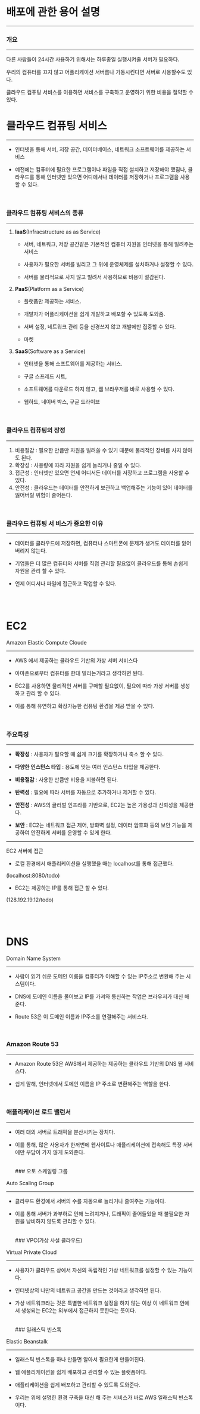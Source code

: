 <p><img alt="" src="https://velog.velcdn.com/images/isak9975/post/ccd2bd5a-fe0a-467a-b97a-d954a3f58847/image.jpg" /></p>
<h1 id="배포에-관한-용어-설명">배포에 관한 용어 설명</h1>
<hr />
<h3 id="개요">개요</h3>
<hr />
<p>다른 사람들이 24시간 사용하기 위해서는 하루종일 실행시켜줄 서버가 필요하다.</p>
<p>우리의 컴퓨터를 끄지 않고 어플리케이션 서버롬나 가동시킨다면 서버로 사용할수도 있다.</p>
<p>클라우드 컴퓨팅 서비스를 이용하면 서비스를 구축하고 운영하기 위한 비용을 절약할 수 있다.</p>
<h1 id="클라우드-컴퓨팅-서비스">클라우드 컴퓨팅 서비스</h1>
<hr />
<ul>
<li><p>인터넷을 통해 서버, 저장 공간, 데이터베이스, 네트워크 소프트웨어를 제공하는 서비스</p>
</li>
<li><p>예전에는 컴퓨터에 필요한 프로그램이나 파일을 직접 설치하고 저장해야 했짐나, 클라우드를 통해 인터넷만 있으면 어디에서나 데이터를 저장하거나 프로그램을 사용할 수 있다.</p>
<br />

</li>
</ul>
<h3 id="클라우드-컴퓨팅-서비스의-종류">클라우드 컴퓨팅 서비스의 종류</h3>
<hr />
<ol>
<li><p><strong>IaaS</strong>(Infracstructure as as Service)</p>
<ul>
<li><p>서버, 네트워크, 저장 공간같은 기본적인 컴퓨터 자원을 인터넷을 통해 빌려주는 서비스</p>
</li>
<li><p>사용자가 필요한 서버를 빌리고 그 위에 운영체제를 설치하거나 설정할 수 있다.</p>
</li>
<li><p>서버를 물리적으로 사지 않고 빌려서 사용하므로 비용이 절감된다.</p>
</li>
</ul>
</li>
<li><p><strong>PaaS</strong>(Platform as a Service)</p>
<ul>
<li><p>플랫폼만 제공하는 서비스.</p>
</li>
<li><p>개발자가 어플리케이션을 쉽게 개발하고 배포할 수 있도록 도와줌.</p>
</li>
<li><p>서버 설정, 네트워크 관리 등을 신경쓰지 않고 개발에만 집중할 수 있다.</p>
</li>
<li><p>마켓</p>
</li>
</ul>
</li>
<li><p><strong>SaaS</strong>(Software as a Service)</p>
<ul>
<li><p>인터넷을 통해 소프트웨어를 제공하는 서비스.</p>
</li>
<li><p>구글 스프레드 시트,</p>
</li>
<li><p>소프트웨어를 다운로드 하지 않고, 웹 브라우저를 바로 사용할 수 있다.</p>
</li>
<li><p>웹하드, 네이버 박스, 구글 드라이브</p>
<br />

</li>
</ul>
</li>
</ol>
<h3 id="클라우드-컴퓨팅의-장정">클라우드 컴퓨팅의 장정</h3>
<hr />
<ol>
<li>비용절감 : 필요한 만큼만 자원을 빌려쓸 수 있기 때문에 물리적인 장비를 사지 않아도 된다.</li>
<li>확장성 : 사용량에 따라 자원을 쉽게 늘리거나 줄일 수 있다.</li>
<li>접근성 : 인터넷만 있으면 언제 어디서든 데이터를 저장하고 프로그램을 사용할 수 있다.</li>
<li>안전성 : 클라우드는 데이터를 안전하게 보관하고 백업해주는 기능이 있어 데이터를 잃어버릴 위험이 줄어든다.</li>
</ol>
<br />

<h3 id="클라우드-컴퓨팅-서-비스가-중요한-이유">클라우드 컴퓨팅 서 비스가 중요한 이유</h3>
<hr />
<ul>
<li><p>데이터를 클라우드에 저장하면, 컴퓨터나 스마트폰에 문제가 생겨도 데이터를 잃어버리지 않는다.</p>
</li>
<li><p>기업들은 더 많은 컴퓨터와 서버를 직접 관리할 필요없이 클라우드를 통해 손쉽게 자원을 관리 할 수 있다.</p>
</li>
<li><p>언제 어디서나 파일에 접근하고 작업할 수 있다.</p>
</li>
</ul>
<p><br /><br /></p>
<h1 id="ec2">EC2</h1>
<p>Amazon Elastic Compute Cloude</p>
<hr />
<ul>
<li><p>AWS 에서 제공하는 클라우드 기반의 가상 서버 서비스다</p>
</li>
<li><p>아마존으로부터 컴퓨터를 한대 빌리는거라고 생각하면 된다.</p>
</li>
<li><p>EC2를 사용하면 물리적인 서버를 구매할 필요없이, 필요에 따라 가상 서버를 생성하고 관리 할 수 있다.</p>
</li>
<li><p>이를 통해 유연하고 확장가능한 컴퓨팅 환경을 제공 받을 수 있다.</p>
</li>
</ul>
<br />

<h3 id="주요특징">주요특징</h3>
<hr />
<ul>
<li><p><strong>확장성</strong> : 사용자가 필요할 때 쉽게 크기를 확장하거나 축소 할 수 있다.</p>
</li>
<li><p><strong>다양한 인스턴스 타입</strong> : 용도에 맞는 여러 인스턴스 타입을 제공한다.</p>
</li>
<li><p><strong>비용절감</strong> : 사용한 만큼만 비용을 지불하면 된다.</p>
</li>
<li><p><strong>탄력성</strong> : 필요에 따라 서버를 자동으로 추가하거나 제거할 수 있다.</p>
</li>
<li><p><strong>안전성</strong> : AWS의 글러벌 인프라를 기반으로, EC2는 높은 가용성과 신뢰성을 제공한다.</p>
</li>
<li><p><strong>보안</strong> : EC2는 네트워크 접근 제어, 방화벽 설정, 데이터 암호화 등의 보안 기능을 제공하여 안전하게 서버를 운영할 수 있게 한다.</p>
</li>
</ul>
<hr />
<p>EC2 서버에 접근</p>
<ul>
<li>로컬 환경에서 애플리케이션을 실행했을 때는 localhost를 통해 접근했다.</li>
</ul>
<p>(localhost:8080/todo)</p>
<ul>
<li>EC2는 제공하는 IP를 통해 접근 할 수 있다. </li>
</ul>
<p>(128.192.19.12/todo)</p>
<p><br /><br /></p>
<h1 id="dns">DNS</h1>
<p>Domain Name System</p>
<hr />
<ul>
<li><p>사람이 읽기 쉬운 도메인 이름을 컴퓨터가 이해할 수 있는 IP주소로 변환해 주는 시스템이다.</p>
</li>
<li><p>DNS에 도메인 이름을 물어보고 IP를 가져와 통신하는 작업은 브라우저가 대신 해준다.</p>
</li>
<li><p>Route 53은 이 도메인 이름과 IP주소를 연결해주는 서비스다.</p>
</li>
</ul>
<br />

<h3 id="amazon-route-53">Amazon Route 53</h3>
<hr />
<ul>
<li><p>Amazon Route 53은 AWS에서 제공하는 제공하는 클라우드 기반의 DNS 웹 서비스다.</p>
</li>
<li><p>쉽게 말해, 인터넷에서 도메인 이름을 IP 주소로 변환해주는 역할을 한다.</p>
<br />

</li>
</ul>
<h3 id="애플리케이션-로드-밸런서">애플리케이션 로드 밸런서</h3>
<hr />
<ul>
<li><p>여러 대의 서버로 트래픽을 분산시키는 장치다.</p>
</li>
<li><p>이를 통해, 많은 사용자가 한꺼번에 웹사이트나 애플리케이션에 접속해도 특정 서버에만 부담이 가지 않게 도와준다.</p>
<br />
### 오토 스케일링 그룹

</li>
</ul>
<p>Auto Scaling Group</p>
<hr />
<ul>
<li><p>클라우드 환경에서 서버의 수를 자동으로 늘리거나 줄여주는 기능이다.</p>
</li>
<li><p>이를 통해 서버가 과부하로 인해 느려지거나, 트래픽이 줄어들었을 때 불필요한 자원을 낭비하지 않도록 관리할 수 있다.</p>
<br />
### VPC(가상 사설 클라우드)

</li>
</ul>
<p>Virtual Private Cloud</p>
<hr />
<ul>
<li><p>사용자가 클라우드 상에서 자신의 독립적인 가상 네트워크를 설정할 수 있는 기능이다.</p>
</li>
<li><p>인터넷상의 나만의 네트워크 공간을 만드는 것이라고 생각하면 된다.</p>
</li>
<li><p>가상 네트워크라는 것은 특별한 네트워크 설정을 하지 않는 이상 이 네트워크 안에서 생성되는 EC2는 외부에서 접근하지 못한다는 뜻이다.</p>
<br />
### 일래스틱 빈스톡

</li>
</ul>
<p>Elastic Beanstalk</p>
<hr />
<ul>
<li><p>일래스틱 빈스톡을 하나 만들면 알아서 필요한게 만들어진다.</p>
</li>
<li><p>웹 애플리케이션을 쉽게 배포하고 관리할 수 있는 플랫폼이다.</p>
</li>
<li><p>애플리케이션을 쉽게 배포하고 관리할 수 있도록 도와준다.</p>
</li>
<li><p>우리는 위에 설명한 환경 구축을 대신 해 주는 서비스가 바로 AWS 일래스틱 빈스톡이다.</p>
</li>
</ul>